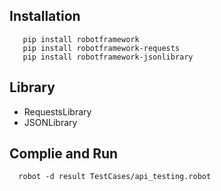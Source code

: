 ## Installation
```
   pip install robotframework
   pip install robotframework-requests
   pip install robotframework-jsonlibrary
```
## Library
- RequestsLibrary
- JSONLibrary

## Complie and Run
```
  robot -d result TestCases/api_testing.robot
```
